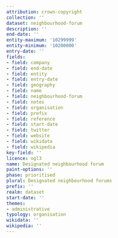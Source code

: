 ```yaml
---
attribution: crown-copyright
collection: ''
dataset: neighbourhood-forum
description: ''
end-date: ''
entity-maximum: '10299999'
entity-minimum: '10200000'
entry-date: ''
fields:
- field: company
- field: end-date
- field: entity
- field: entry-date
- field: geography
- field: name
- field: neighbourhood-forum
- field: notes
- field: organisation
- field: prefix
- field: reference
- field: start-date
- field: twitter
- field: website
- field: wikidata
- field: wikipedia
key-field: ''
licence: ogl3
name: Designated neighbourhood forum
paint-options: ''
phase: prioritised
plural: Designated neighbourhood forums
prefix: ''
realm: dataset
start-date: ''
themes:
- administrative
typology: organisation
wikidata: ''
wikipedia: ''
---
```

